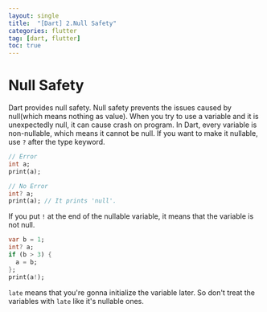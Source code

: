 ```yaml
---
layout: single
title:  "[Dart] 2.Null Safety"
categories: flutter
tag: [dart, flutter]
toc: true
---
```


# Null Safety  

Dart provides null safety. Null safety prevents the issues caused by null(which means nothing as value).
When you try to use a variable and it is unexpectedly null, it can cause crash on program.
In Dart, every variable is non-nullable, which means it cannot be null.
If you want to make it nullable, use `?` after the type keyword.  
```dart
// Error
int a;
print(a);
```
```dart
// No Error
int? a;
print(a); // It prints 'null'.
```
If you put `!` at the end of the nullable variable, it means that the variable is not null.
```dart
var b = 1;
int? a;
if (b > 3) {
  a = b;
};
print(a!);
```
`late` means that you're gonna initialize the variable later.
So don't treat the variables with `late` like it's nullable ones.
